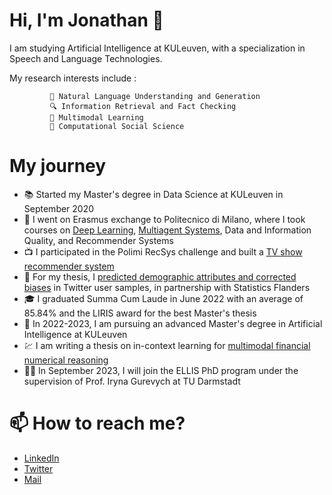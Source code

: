 # Hi, I'm Jonathan 👋

I am studying Artificial Intelligence at  KULeuven, with a specialization in Speech and Language Technologies.

My research interests include : 

             💬 Natural Language Understanding and Generation
             🔍 Information Retrieval and Fact Checking
             🍲 Multimodal Learning 
             👥 Computational Social Science
 
 
            
# My journey 

- 📚 Started my Master's degree in Data Science at KULeuven in September 2020
- 🍕 I went on Erasmus exchange to Politecnico di Milano, where I took courses on [Deep Learning](https://github.com/jtonglet/Deep-Learning-Homework), [Multiagent Systems](https://github.com/jtonglet/Nash_Q_Learning), Data and Information Quality, and Recommender Systems
- 📺 I participated in the Polimi RecSys challenge and built a [TV show recommender system](https://github.com/jtonglet/Recommender-Systems-Polimi)
- 🐤 For my thesis, I  [predicted demographic attributes and corrected biases](https://github.com/jtonglet/Twitter-Selection-Bias) in Twitter user samples, in partnership with Statistics Flanders
- 🎓 I graduated Summa Cum Laude in June 2022 with an average of 85.84% and the LIRIS award for the best Master's thesis
- 🤖 In 2022-2023, I am pursuing an advanced Master's degree in Artificial Intelligence at KULeuven
- 💹 I am writing a thesis on in-context learning for [multimodal financial numerical reasoning](https://github.com/jtonglet/Numerical-Hybrid-QA-Literature)
- 👨‍🔬 In September 2023, I will join the ELLIS PhD program under the supervision of Prof. Iryna Gurevych at TU Darmstadt


<!--  [![Top Langs](https://github-readme-stats.vercel.app/api/top-langs/?username=jtonglet&exclude_repo=belgian-MP-tweets&hide=jupyter%20notebook)](https://github.com/anuraghazra/github-readme-stats) -->

# 📫 How to reach me?
- [LinkedIn](https://www.linkedin.com/in/jonathan-tonglet/)
- [Twitter](https://twitter.com/TongletJ)
- <a href="mailto:jonathan.tonglet@gmail.com">Mail</href>

<!---
jtonglet/jtonglet is a ✨ special ✨ repository because its `README.md` (this file) appears on your GitHub profile.
You can click the Preview link to take a look at your changes.
--->
